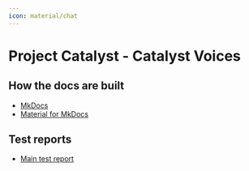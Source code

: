 ```yaml
---
icon: material/chat
---
```


# Project Catalyst - Catalyst Voices

## How the docs are built

* [MkDocs](https://www.mkdocs.org)
* [Material for MkDocs](https://squidfunk.github.io/mkdocs-material/)

## Test reports

* [Main test report](https://input-output-hk.github.io/catalyst-voices/allure-action/main/test-report/latest.html)
